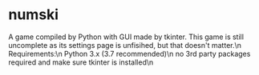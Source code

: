 # numski
A game compiled by Python with GUI made by tkinter.
This game is still uncomplete as its settings page is unfisihed, but that doesn't matter.\n
Requirements:\n
Python 3.x (3.7 recommended)\n
no 3rd party packages required and make sure tkinter is installed\n
